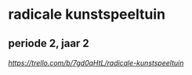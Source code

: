 # radicale kunstspeeltuin

## periode 2, jaar 2

###### https://trello.com/b/7gd0qHtL/radicale-kunstspeeltuin 
